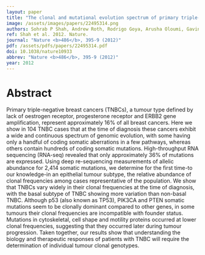 ```yaml
---
layout: paper
title: "The clonal and mutational evolution spectrum of primary triple-negative breast cancers."
image: /assets/images/papers/22495314.png
authors: Sohrab P Shah, Andrew Roth, Rodrigo Goya, Arusha Oloumi, Gavin Ha, Yongjun Zhao, Gulisa Turashvili, Jiarui Ding, Kane Tse, Gholamreza Haffari, Ali Bashashati, Leah M Prentice, Jaswinder Khattra, Angela Burleigh, Damian Yap, Virginie Bernard, Andrew McPherson, Karey Shumansky, Anamaria Crisan, Ryan Giuliany, Alireza Heravi-Moussavi, Jamie Rosner, Daniel Lai, Inanc Birol, Richard Varhol, Angela Tam, Noreen Dhalla, Thomas Zeng, Kevin Ma, Simon K Chan, Malachi Griffith, Annie Moradian, S-W Grace Cheng, Gregg B Morin, Peter Watson, Karen Gelmon, Stephen Chia, Suet-Feung Chin, Christina Curtis, Oscar M Rueda, Paul D Pharoah, Sambasivarao Damaraju, John Mackey, Kelly Hoon, Timothy Harkins, Vasisht Tadigotla, Mahvash Sigaroudinia, Philippe Gascard, Thea Tlsty, Joseph F Costello, Irmtraud M Meyer, Connie J Eaves, Wyeth W Wasserman, Steven Jones, David Huntsman, Martin Hirst, Carlos Caldas, Marco A Marra, Samuel Aparicio
ref: Shah et al. 2012. Nature.
journal: "Nature <b>486</b>, 395-9 (2012)"
pdf: /assets/pdfs/papers/22495314.pdf
doi: 10.1038/nature10933
abbrev: "Nature <b>486</b>, 395-9 (2012)"
year: 2012
---
```


# Abstract

Primary triple-negative breast cancers (TNBCs), a tumour type defined by lack of oestrogen receptor, progesterone receptor and ERBB2 gene amplification, represent approximately 16% of all breast cancers. Here we show in 104 TNBC cases that at the time of diagnosis these cancers exhibit a wide and continuous spectrum of genomic evolution, with some having only a handful of coding somatic aberrations in a few pathways, whereas others contain hundreds of coding somatic mutations. High-throughput RNA sequencing (RNA-seq) revealed that only approximately 36% of mutations are expressed. Using deep re-sequencing measurements of allelic abundance for 2,414 somatic mutations, we determine for the first time-to our knowledge-in an epithelial tumour subtype, the relative abundance of clonal frequencies among cases representative of the population. We show that TNBCs vary widely in their clonal frequencies at the time of diagnosis, with the basal subtype of TNBC showing more variation than non-basal TNBC. Although p53 (also known as TP53), PIK3CA and PTEN somatic mutations seem to be clonally dominant compared to other genes, in some tumours their clonal frequencies are incompatible with founder status. Mutations in cytoskeletal, cell shape and motility proteins occurred at lower clonal frequencies, suggesting that they occurred later during tumour progression. Taken together, our results show that understanding the biology and therapeutic responses of patients with TNBC will require the determination of individual tumour clonal genotypes.

